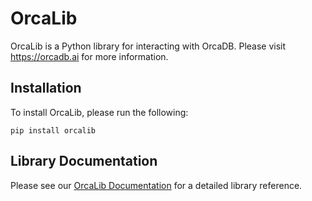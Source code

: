 <!--
IMPORTANT NOTE:
- This file will get rendered in the public facing PyPi page here: https://pypi.org/project/orcalib/
- Only content suitable for public consumption should be placed in this file everything else should go into CONTRIBUTING.md
-->

# OrcaLib

OrcaLib is a Python library for interacting with OrcaDB. Please visit https://orcadb.ai for more information.

## Installation

To install OrcaLib, please run the following:

```
pip install orcalib
```

## Library Documentation

Please see our [OrcaLib Documentation](https://orcadb-orca.readthedocs-hosted.com/en/main/) for a detailed library reference.
